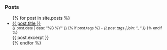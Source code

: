 ### Posts
<ul>
  {% for post in site.posts %}
    <li>
      <a href="{{ post.url }}">{{ post.title }}</a>
        <small style="display: block">
          {{ post.date | date: "%B %Y" }}
          {% if post.tags %}    
            <span>-</span>
            <em style="text-transform: lowercase">{{ post.tags | join: "</em>, <em>" }}</em>
          {% endif %}
        </small>            
      <div style="margin-right: 25px">{{ post.excerpt }}</div>
    </li>
  {% endfor %}
</ul>

